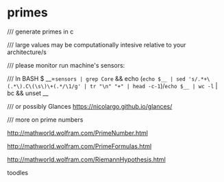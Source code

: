 # primes

/// generate primes in c

/// large values may be computationally intesive relative to your architecture/s

/// please monitor run machine's sensors:

/// In BASH $ __=`sensors | grep Core` && echo \(`echo $__ | sed 's/.*+\(.*\).C\(\s\)\+(.*/\1/g' | tr "\n" "+" | head -c-1`\)\/`echo $__ | wc -l` | bc && unset __

/// or possibly Glances https://nicolargo.github.io/glances/ 


/// more on prime numbers

http://mathworld.wolfram.com/PrimeNumber.html

http://mathworld.wolfram.com/PrimeFormulas.html

http://mathworld.wolfram.com/RiemannHypothesis.html

toodles
